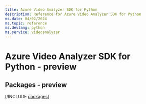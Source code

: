 ```yaml
---
title: Azure Video Analyzer SDK for Python
description: Reference for Azure Video Analyzer SDK for Python
ms.date: 04/02/2024
ms.topic: reference
ms.devlang: python
ms.service: videoanalyzer
---
```

# Azure Video Analyzer SDK for Python - preview
## Packages - preview
[!INCLUDE [packages](video-analyzer-index.md)]